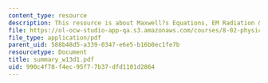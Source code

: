 ```yaml
---
content_type: resource
description: This resource is about Maxwell?s Equations, EM Radiation & Energy Flow.
file: https://ol-ocw-studio-app-qa.s3.amazonaws.com/courses/8-02-physics-ii-electricity-and-magnetism-spring-2007/990c4f78f4ec95f77b37dfd1101d2864_summary_w13d1.pdf
file_type: application/pdf
parent_uid: 588b48d5-a339-0347-e6e5-b16b0ec1fe7b
resourcetype: Document
title: summary_w13d1.pdf
uid: 990c4f78-f4ec-95f7-7b37-dfd1101d2864
---
```


